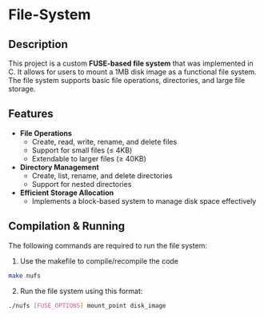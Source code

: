 # File-System 

## Description  
This project is a custom **FUSE-based file system** that was implemented in C. It allows for users to mount a 1MB disk image as a functional file system. The file system supports basic file operations, directories, and large file storage.

## Features  
- **File Operations**  
  - Create, read, write, rename, and delete files  
  - Support for small files (≤ 4KB)  
  - Extendable to larger files (≥ 40KB)  
- **Directory Management**  
  - Create, list, rename, and delete directories  
  - Support for nested directories  
- **Efficient Storage Allocation**  
  - Implements a block-based system to manage disk space effectively  

## Compilation & Running
The following commands are required to run the file system:

1. Use the makefile to compile/recompile the code
```sh
make nufs
```

2. Run the file system using this format:
```sh
./nufs [FUSE_OPTIONS] mount_point disk_image
```


